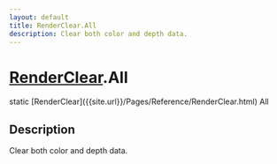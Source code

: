 ```yaml
---
layout: default
title: RenderClear.All
description: Clear both color and depth data.
---
```

# [RenderClear]({{site.url}}/Pages/Reference/RenderClear.html).All

<div class='signature' markdown='1'>
static [RenderClear]({{site.url}}/Pages/Reference/RenderClear.html) All
</div>

## Description
Clear both color and depth data.

